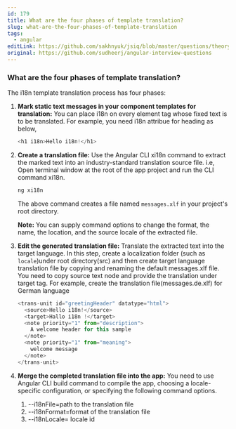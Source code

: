 ```yaml
---
id: 179
title: What are the four phases of template translation?
slug: what-are-the-four-phases-of-template-translation
tags:
  - angular
editLink: https://github.com/sakhnyuk/jsiq/blob/master/questions/theory/angular/179.md
original: https://github.com/sudheerj/angular-interview-questions
---
```


### What are the four phases of template translation?

The i18n template translation process has four phases:

1. **Mark static text messages in your component templates for translation:** You can place i18n on every element tag whose fixed text is to be translated. For example, you need i18n attribue for heading as below,

   ```javascript
   <h1 i18n>Hello i18n!</h1>
   ```

2. **Create a translation file:** Use the Angular CLI xi18n command to extract the marked text into an industry-standard translation source file. i.e, Open terminal window at the root of the app project and run the CLI command xi18n.

   ```bash
   ng xi18n
   ```

   The above command creates a file named `messages.xlf` in your project's root directory.

   **Note:** You can supply command options to change the format, the name, the location, and the source locale of the extracted file.

3. **Edit the generated translation file:** Translate the extracted text into the target language. In this step, create a localization folder (such as `locale`)under root directory(src) and then create target language translation file by copying and renaming the default messages.xlf file. You need to copy source text node and provide the translation under target tag. For example, create the translation file(messages.de.xlf) for German language

   ```javascript
   <trans-unit id="greetingHeader" datatype="html">
     <source>Hello i18n!</source>
     <target>Hallo i18n !</target>
     <note priority="1" from="description">
       A welcome header for this sample
     </note>
     <note priority="1" from="meaning">
       welcome message
     </note>
   </trans-unit>
   ```

4. **Merge the completed translation file into the app:** You need to use Angular CLI build command to compile the app, choosing a locale-specific configuration, or specifying the following command options.

   1. --i18nFile=path to the translation file
   2. --i18nFormat=format of the translation file
   3. --i18nLocale= locale id